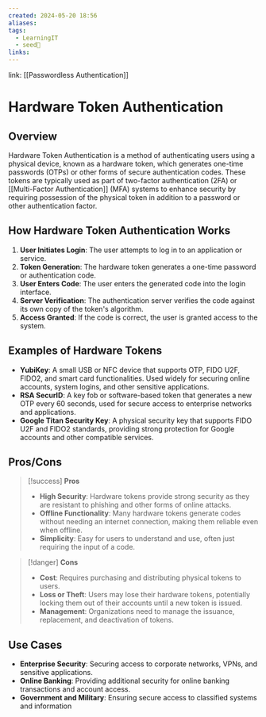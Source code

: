 ```yaml
---
created: 2024-05-20 18:56
aliases: 
tags:
  - LearningIT
  - seed🌱
links:
---
```


link: [[Passwordless Authentication]]

# Hardware Token Authentication

## Overview

Hardware Token Authentication is a method of authenticating users using a physical device, known as a hardware token, which generates one-time passwords (OTPs) or other forms of secure authentication codes. These tokens are typically used as part of two-factor authentication (2FA) or [[Multi-Factor Authentication]] (MFA) systems to enhance security by requiring possession of the physical token in addition to a password or other authentication factor.

## How Hardware Token Authentication Works

1. **User Initiates Login**: The user attempts to log in to an application or service.
2. **Token Generation**: The hardware token generates a one-time password or authentication code.
3. **User Enters Code**: The user enters the generated code into the login interface.
4. **Server Verification**: The authentication server verifies the code against its own copy of the token's algorithm.
5. **Access Granted**: If the code is correct, the user is granted access to the system.

## Examples of Hardware Tokens

- **YubiKey**: A small USB or NFC device that supports OTP, FIDO U2F, FIDO2, and smart card functionalities. Used widely for securing online accounts, system logins, and other sensitive applications.
- **RSA SecurID**: A key fob or software-based token that generates a new OTP every 60 seconds, used for secure access to enterprise networks and applications.
- **Google Titan Security Key**: A physical security key that supports FIDO U2F and FIDO2 standards, providing strong protection for Google accounts and other compatible services.

## Pros/Cons

> [!success] **Pros**
> 
> - **High Security**: Hardware tokens provide strong security as they are resistant to phishing and other forms of online attacks.
> - **Offline Functionality**: Many hardware tokens generate codes without needing an internet connection, making them reliable even when offline.
> - **Simplicity**: Easy for users to understand and use, often just requiring the input of a code.

> [!danger] **Cons**
> 
> - **Cost**: Requires purchasing and distributing physical tokens to users.
> - **Loss or Theft**: Users may lose their hardware tokens, potentially locking them out of their accounts until a new token is issued.
> - **Management**: Organizations need to manage the issuance, replacement, and deactivation of tokens.

## Use Cases

- **Enterprise Security**: Securing access to corporate networks, VPNs, and sensitive applications.
- **Online Banking**: Providing additional security for online banking transactions and account access.
- **Government and Military**: Ensuring secure access to classified systems and information